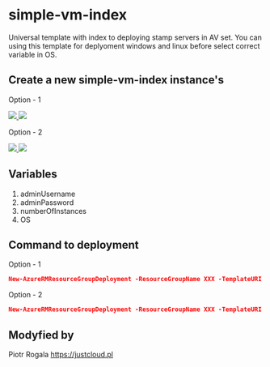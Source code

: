 # simple-vm-index

Universal template with index to deploying stamp servers in AV set. You can using this template for deplyoment windows and linux before select correct variable in OS.

## Create a new simple-vm-index instance's
Option - 1

<a href="https://raw.githubusercontent.com/RogalaPiotr/JustCloudPublic/master/simple-vm-index/azuredeploy-1.json" target="_blank">
    <img src="http://azuredeploy.net/deploybutton.png"/>
</a>
<a href="http://armviz.io/#/?load=https://raw.githubusercontent.com/RogalaPiotr/JustCloudPublic/master/simple-vm-index/azuredeploy.json" target="_blank">
    <img src="http://armviz.io/visualizebutton.png"/>
</a>

Option - 2

<a href="https://raw.githubusercontent.com/RogalaPiotr/JustCloudPublic/master/simple-vm-index/azuredeploy-2.json" target="_blank">
    <img src="http://azuredeploy.net/deploybutton.png"/>
</a>
<a href="http://armviz.io/#/?load=https://raw.githubusercontent.com/RogalaPiotr/JustCloudPublic/master/simple-vm-index/azuredeploy.json" target="_blank">
    <img src="http://armviz.io/visualizebutton.png"/>
</a>

## Variables
1. adminUsername
2. adminPassword
3. numberOfInstances
4. OS

## Command to deployment
Option - 1
```json
New-AzureRMResourceGroupDeployment -ResourceGroupName XXX -TemplateURI "https://raw.githubusercontent.com/RogalaPiotr/JustCloudPublic/master/simple-vm-index/azuredeploy-1.json" -adminUsername XXX -adminPassword XXX -vmName XXX
```
Option - 2
```json
New-AzureRMResourceGroupDeployment -ResourceGroupName XXX -TemplateURI "https://raw.githubusercontent.com/RogalaPiotr/JustCloudPublic/master/simple-vm-index/azuredeploy-2.json" -adminUsername XXX -adminPassword XXX -vmName XXX
```

## Modyfied by
Piotr Rogala
https://justcloud.pl
